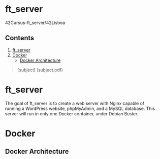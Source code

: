 # ft_server
  42Cursus-ft_server/42Lisboa
  
## Contents
1. [ft_server](https://github.com/mlanca-c/ft_server#ft_server)
2. [Docker](https://github.com/mlanca-c/ft_server#Docker)
    * [Docker Architecture](https://github.com/mlanca-c/ft_server#Docker-Architecture)

> [subject] (subject.pdf)
# ft_server
The goal of ft_server is to create a web server with Nginx capable of running a WordPress website, phpMyAdmin, and a MySQL database. This server will run in only one Docker container, under Debian Buster.

# Docker
## Docker Architecture
